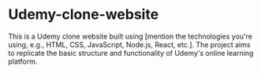# Udemy-clone-website
This is a Udemy clone website built using [mention the technologies you're using, e.g., HTML, CSS, JavaScript, Node.js, React, etc.]. The project aims to replicate the basic structure and functionality of Udemy's online learning platform.
